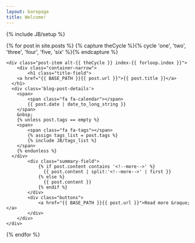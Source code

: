 ```yaml
---
layout: barepage
title: Welcome!
---
```

{% include JB/setup %}

<div class="home-page-posts">
  {% for post in site.posts %}
	{% capture theCycle %}{% cycle 'one', 'two', 'three', 'four', 'five, 'six' %}{% endcapture %}

	<div class="post-item alt-{{ theCycle }} index-{{ forloop.index }}">
	    <div class="container-narrow">
			<h1 class="title-field">
        <a href="{{ BASE_PATH }}{{ post.url }}">{{ post.title }}</a>
      </h1>
      <div class='blog-post-details'>
      	<span>
      		<span class="fa fa-calendar"></span>
      		{{ post.date | date_to_long_string }}
      	</span>
        &nbsp;
      	{% unless post.tags == empty %}
      	<span>
      		<span class="fa fa-tags"></span>
      		{% assign tags_list = post.tags %}
      		{% include JB/tags_list %}
      	</span>
      	{% endunless %}
      </div>
			<div class="summary-field">
				{% if post.content contains '<!--more-->' %}
				  {{ post.content | split:'<!--more-->' | first }}
				{% else %}
				  {{ post.content }}
				{% endif %}
			</div>
			<div class="buttons">
				<a href="{{ BASE_PATH }}{{ post.url }}">Read more &raquo;</a>
			</div>
		</div>
	</div>
  {% endfor %}
</div>
